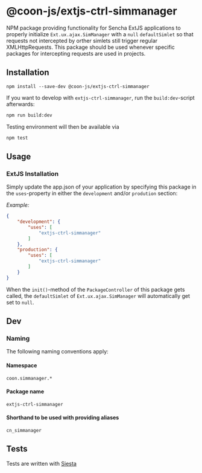# @coon-js/extjs-ctrl-simmanager
NPM package providing functionality for Sencha ExtJS applications to properly initialize  `Ext.ux.ajax.SimManager` 
with a `null` `defaultSimlet` so that requests not intercepted by orther simlets still trigger regular
XMLHttpRequests. This package should be used whenever specific packages for intercepting 
requests are used in projects.

## Installation
```
npm install --save-dev @coon-js/extjs-ctrl-simmanager
```

If you want to develop with `extjs-ctrl-simmanager`, run the `build:dev`-script afterwards:
```bash
npm run build:dev
```
Testing environment will then be available via

```bash
npm test
```


## Usage
### ExtJS Installation
Simply update the app.json of your application by specifying this package in the `uses`-property in either the `development` and/or `prodution` section:

*Example:*
````json
{
    "development": {
        "uses": [
            "extjs-ctrl-simmanager"
        ]
    },
    "production": {
        "uses": [
            "extjs-ctrl-simmanager"
        ]
    }
}
````

When the `init()`-method of the `PackageController` of this package gets called, the `defaultSimlet` of `Ext.ux.ajax.SimManager` will
automatically get set to `null`.


## Dev
### Naming
The following naming conventions apply:

#### Namespace
`coon.simmanager.*`
#### Package name
`extjs-ctrl-simmanager`
#### Shorthand to be used with providing aliases
`cn_simmanager`

## Tests
Tests are written with [Siesta](https://bryntum.com/siesta)
